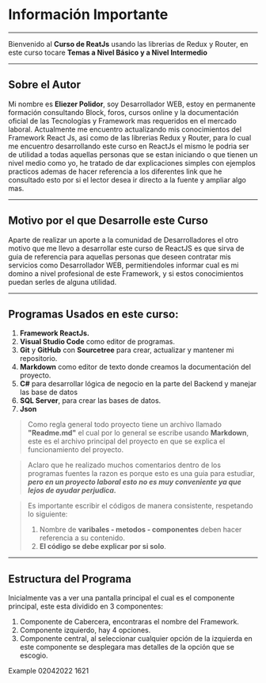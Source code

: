 # **Información Importante**
---
Bienvenido al **Curso de ReatJs** usando las librerias de Redux y Router, en este curso tocare **Temas a Nivel Básico y a Nivel Intermedio** 
___
## **Sobre el Autor**
Mi nombre es **Eliezer Polidor**, soy Desarrollador WEB, estoy en permanente formación consultando Block, foros, cursos online y la documentación oficial de las Tecnologías y Framework mas requeridos en el mercado laboral. Actualmente me encuentro actualizando mis conocimientos del Framework React Js, asi como de las librerias Redux y Router, para lo cual me encuentro desarrollando este curso en ReactJs el mismo le podria ser de utilidad a todas aquellas personas que se estan iniciando o que tienen un nivel medio como yo, he tratado de dar explicaciones simples con ejemplos practicos ademas de hacer referencia a los diferentes link que he consultado esto por si el lector desea ir directo a la fuente y ampliar algo mas.
___
## **Motivo por el que Desarrolle este Curso**
Aparte de realizar un aporte a la comunidad de Desarrolladores el otro motivo que me llevo a desarrollar este curso de ReactJS es que sirva de guia de referencia para aquellas personas que deseen contratar mis servicios como Desarrollador WEB, permitiendoles informar cual es mi domino a nivel profesional de este Framework, y si estos conocimientos puedan serles de alguna utilidad.
___
## **Programas Usados en este curso:**
1. **Framework ReactJs.**
2. **Visual Studio Code** como editor de programas.
3. **Git** y **GitHub** con **Sourcetree** para crear, actualizar y mantener mi repositorio.
4. **Markdown** como editor de texto donde creamos la documentación del proyecto.
5. **C#** para desarrollar lógica de negocio en la parte del Backend y manejar las base de datos
6. **SQL Server**, para crear las bases de datos.
7. **Json**

> Como regla general todo proyecto tiene un archivo llamado **"Readme.md"** el cual por lo general se escribe usando **Markdown**, este es el archivo principal del proyecto en que se explica el funcionamiento del proyecto. 

> Aclaro que he realizado muchos comentarios dentro de los programas fuentes la razon es porque esto es una guia para estudiar, ***pero en un proyecto laboral esto no es muy conveniente ya que lejos de ayudar perjudica.***

> Es importante escribir el códigos de manera consistente, respetando lo siguiente:
> 1. Nombre de **varibales - metodos - componentes** deben hacer referencia a su contenido.
> 2. **El código se debe explicar por si solo**.
___

## **Estructura del Programa**

Inicialmente vas a ver una pantalla principal el cual es el componente principal, este esta dividido en 3 componentes:
1. Componente de Cabercera, encontraras el nombre del Framework.
2. Componente izquierdo, hay 4 opciones.
3. Componente central, al seleccionar cualquier opción de la izquierda en este componente se desplegara mas detalles de la opción que se escogio.

Example
02042022
1621



